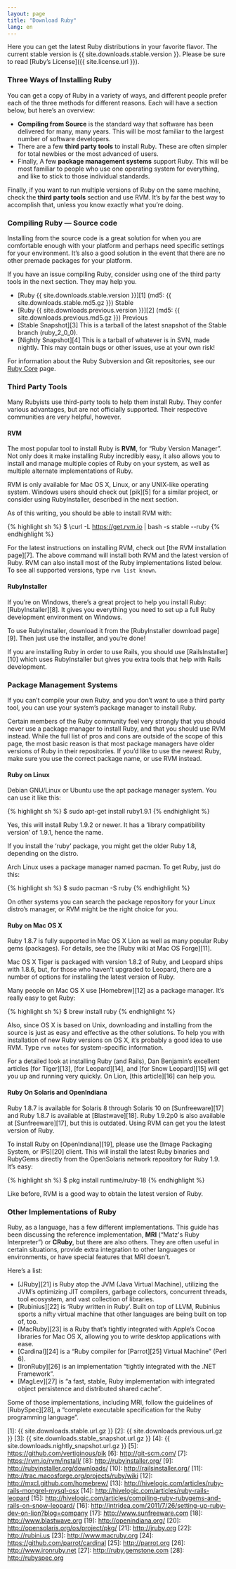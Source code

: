 ```yaml
---
layout: page
title: "Download Ruby"
lang: en
---
```


Here you can get the latest Ruby distributions in your favorite flavor.
The current stable version is {{ site.downloads.stable.version }}.
Please be sure to read [Ruby’s License]({{ site.license.url }}).

### Three Ways of Installing Ruby

You can get a copy of Ruby in a variety of ways, and different people
prefer each of the three methods for different reasons. Each will have a
section below, but here’s an overview:

* **Compiling from Source** is the standard way that software has been
  delivered for many, many years. This will be most familiar to the
  largest number of software developers.
* There are a few **third party tools** to install Ruby. These are often
  simpler for total newbies or the most advanced of users.
* Finally, A few **package management systems** support Ruby. This will
  be most familiar to people who use one operating system for
  everything, and like to stick to those individual standards.

Finally, if you want to run multiple versions of Ruby on the same
machine, check the **third party tools** section and use RVM. It’s by
far the best way to accomplish that, unless you know exactly what you’re
doing.

### Compiling Ruby — Source code

Installing from the source code is a great solution for when you are
comfortable enough with your platform and perhaps need specific settings
for your environment. It’s also a good solution in the event that there
are no other premade packages for your platform.

If you have an issue compiling Ruby, consider using one of the third
party tools in the next section. They may help you.

* [Ruby {{ site.downloads.stable.version }}][1]
  (md5:&nbsp;{{ site.downloads.stable.md5.gz }}) Stable
* [Ruby {{ site.downloads.previous.version }}][2]
  (md5:&nbsp;{{ site.downloads.previous.md5.gz }}) Previous
* [Stable Snapshot][3] This is a tarball of the latest snapshot of the
  Stable branch (ruby\_2\_0\_0).
* [Nightly Snapshot][4] This is a tarball of whatever is in SVN, made
  nightly. This may contain bugs or other issues, use at your own risk!

For information about the Ruby Subversion and Git repositories, see our
[Ruby Core](/en/community/ruby-core/) page.

### Third Party Tools

Many Rubyists use third-party tools to help them install Ruby. They
confer various advantages, but are not officially supported. Their
respective communities are very helpful, however.

#### RVM

The most popular tool to install Ruby is **RVM**, for “Ruby Version
Manager”. Not only does it make installing Ruby incredibly easy, it also
allows you to install and manage multiple copies of Ruby on your system,
as well as multiple alternate implementations of Ruby.

RVM is only available for Mac OS X, Linux, or any UNIX-like operating
system. Windows users should check out [pik][5] for a similar project,
or consider using RubyInstaller, described in the next section.

As of this writing, you should be able to install RVM with:

{% highlight sh %}
$ \curl -L https://get.rvm.io | bash -s stable --ruby
{% endhighlight %}

For the latest instructions on installing RVM, check out [the RVM
installation page][7]. The above command will install both RVM and the
latest version of Ruby. RVM can also install most of the Ruby
implementations listed below. To see all supported versions, type `rvm
list known`.

#### RubyInstaller

If you’re on Windows, there’s a great project to help you install Ruby:
[RubyInstaller][8]. It gives you everything you need to set up a full
Ruby development environment on Windows.

To use RubyInstaller, download it from the [RubyInstaller download
page][9]. Then just use the installer, and you’re done!

If you are installing Ruby in order to use Rails, you should use
[RailsInstaller][10] which uses RubyInstaller but gives you extra tools
that help with Rails development.

### Package Management Systems

If you can’t compile your own Ruby, and you don’t want to use a third
party tool, you can use your system’s package manager to install Ruby.

Certain members of the Ruby community feel very strongly that you should
never use a package manager to install Ruby, and that you should use RVM
instead. While the full list of pros and cons are outside of the scope
of this page, the most basic reason is that most package managers have
older versions of Ruby in their repositories. If you’d like to use the
newest Ruby, make sure you use the correct package name, or use RVM
instead.

#### Ruby on Linux

Debian GNU/Linux or Ubuntu use the apt package manager system.
You can use it like this:

{% highlight sh %}
$ sudo apt-get install ruby1.9.1
{% endhighlight %}

Yes, this will install Ruby 1.9.2 or newer. It has a ‘library
compatibility version’ of 1.9.1, hence the name.

If you install the ‘ruby’ package, you might get the older Ruby 1.8,
depending on the distro.

Arch Linux uses a package manager named pacman. To get Ruby, just do
this:

{% highlight sh %}
$ sudo pacman -S ruby
{% endhighlight %}

On other systems you can search the package repository for your
Linux distro’s manager, or RVM might be the right choice for you.

#### Ruby on Mac OS X

Ruby 1.8.7 is fully supported in Mac OS X Lion as well as many popular
Ruby gems (packages). For details, see the [Ruby wiki at Mac OS
Forge][11].

Mac OS X Tiger is packaged with version 1.8.2 of Ruby, and Leopard ships
with 1.8.6, but, for those who haven’t upgraded to Leopard, there are a
number of options for installing the latest version of Ruby.

Many people on Mac OS X use [Homebrew][12] as a package manager. It’s
really easy to get Ruby:

{% highlight sh %}
$ brew install ruby
{% endhighlight %}

Also, since OS X is based on Unix, downloading and installing from the
source is just as easy and effective as the other solutions. To help you
with installation of new Ruby versions on OS X, it’s probably a good
idea to use RVM. Type `rvm notes` for system-specific information.

For a detailed look at installing Ruby (and Rails), Dan Benjamin’s
excellent articles [for Tiger][13], [for Leopard][14], and [for Snow
Leopard][15] will get you up and running very quickly. On Lion, [this
article][16] can help you.

#### Ruby On Solaris and OpenIndiana

Ruby 1.8.7 is available for Solaris 8 through Solaris 10 on
[Sunfreeware][17] and Ruby 1.8.7 is available at [Blastwave][18].
Ruby 1.9.2p0 is also available at [Sunfreeware][17], but this is outdated.
Using RVM can get you the latest version of Ruby.

To install Ruby on [OpenIndiana][19], please use the [Image Packaging
System, or IPS][20] client. This will install the latest Ruby binaries
and RubyGems directly from the OpenSolaris network repository for
Ruby 1.9. It’s easy:

{% highlight sh %}
$ pkg install runtime/ruby-18
{% endhighlight %}

Like before, RVM is a good way to obtain the latest version of Ruby.

### Other Implementations of Ruby

Ruby, as a language, has a few different implementations. This guide has
been discussing the reference implementation, **MRI** (“Matz's Ruby
Interpreter”) or **CRuby**, but there are also others.
They are often useful in certain situations, provide extra
integration to other languages or environments, or have special features
that MRI doesn’t.

Here’s a list:

* [JRuby][21] is Ruby atop the JVM (Java Virtual Machine), utilizing the
  JVM’s optimizing JIT compilers, garbage collectors, concurrent
  threads, tool ecosystem, and vast collection of libraries.
* [Rubinius][22] is ‘Ruby written in Ruby’. Built on top of LLVM,
  Rubinius sports a nifty virtual machine that other languages are being
  built on top of, too.
* [MacRuby][23] is a Ruby that’s tightly integrated with Apple’s Cocoa
  libraries for Mac OS X, allowing you to write desktop applications
  with ease.
* [Cardinal][24] is a “Ruby compiler for [Parrot][25] Virtual Machine”
  (Perl 6).
* [IronRuby][26] is an implementation “tightly integrated with the .NET
  Framework”.
* [MagLev][27] is “a fast, stable, Ruby implementation with integrated
  object persistence and distributed shared cache”.

Some of those implementations, including MRI, follow the guidelines of
[RubySpec][28], a “complete executable specification for the Ruby
programming language”.



[1]: {{ site.downloads.stable.url.gz }}
[2]: {{ site.downloads.previous.url.gz }}
[3]: {{ site.downloads.stable_snapshot.url.gz }}
[4]: {{ site.downloads.nightly_snapshot.url.gz }}
[5]: https://github.com/vertiginous/pik
[6]: http://git-scm.com/
[7]: https://rvm.io/rvm/install/
[8]: http://rubyinstaller.org/
[9]: http://rubyinstaller.org/downloads/
[10]: http://railsinstaller.org/
[11]: http://trac.macosforge.org/projects/ruby/wiki
[12]: http://mxcl.github.com/homebrew/
[13]: http://hivelogic.com/articles/ruby-rails-mongrel-mysql-osx
[14]: http://hivelogic.com/articles/ruby-rails-leopard
[15]: http://hivelogic.com/articles/compiling-ruby-rubygems-and-rails-on-snow-leopard/
[16]: http://intridea.com/2011/7/26/setting-up-ruby-dev-on-lion?blog=company
[17]: http://www.sunfreeware.com
[18]: http://www.blastwave.org
[19]: http://openindiana.org/
[20]: http://opensolaris.org/os/project/pkg/
[21]: http://jruby.org
[22]: http://rubini.us
[23]: http://www.macruby.org
[24]: https://github.com/parrot/cardinal
[25]: http://parrot.org
[26]: http://www.ironruby.net
[27]: http://ruby.gemstone.com
[28]: http://rubyspec.org
